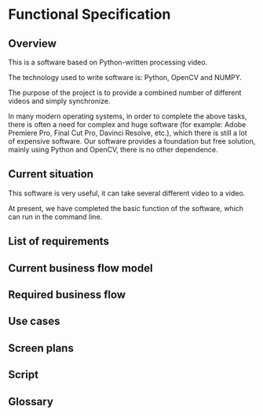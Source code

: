 # Functional Specification

## Overview

This is a software based on Python-written processing video.

The technology used to write software is: Python, OpenCV and NUMPY.

The purpose of the project is to provide a combined number of different videos and simply synchronize.

In many modern operating systems, in order to complete the above tasks, there is often a need for complex and huge software (for example: Adobe Premiere Pro, Final Cut Pro, Davinci Resolve, etc.), which there is still a lot of expensive software. Our software provides a foundation but free solution, mainly using Python and OpenCV, there is no other dependence.

## Current situation

This software is very useful, it can take several different video to a video.

At present, we have completed the basic function of the software, which can run in the command line.

## List of requirements

## Current business flow model

## Required business flow

## Use cases

## Screen plans

## Script

## Glossary
